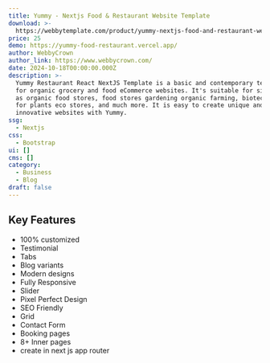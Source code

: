```yaml
---
title: Yummy - Nextjs Food & Restaurant Website Template
download: >-
  https://webbytemplate.com/product/yummy-nextjs-food-and-restaurant-website-template
price: 25
demo: https://yummy-food-restaurant.vercel.app/
author: WebbyCrown
author_link: https://www.webbycrown.com/
date: 2024-10-18T00:00:00.000Z
description: >-
  Yummy Restaurant React NextJS Template is a basic and contemporary template
  for organic grocery and food eCommerce websites. It's suitable for sites such
  as organic food stores, food stores gardening organic farming, biotechnology
  for plants eco stores, and much more. It is easy to create unique and
  innovative websites with Yummy.
ssg:
  - Nextjs
css:
  - Bootstrap
ui: []
cms: []
category:
  - Business
  - Blog
draft: false
---
```

## Key Features

- 100% customized
- Testimonial
- Tabs
- Blog variants
- Modern designs
- Fully Responsive
- Slider
- Pixel Perfect Design
- SEO Friendly
- Grid
- Contact Form
- Booking pages
- 8+ Inner pages
- create in next js app router
